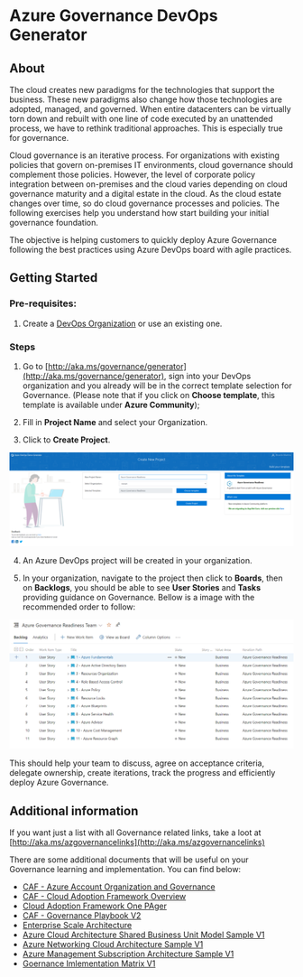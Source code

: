 # Azure Governance DevOps Generator

## About

The cloud creates new paradigms for the technologies that support the business. These new paradigms also change how those technologies are adopted, managed, and governed. When entire datacenters can be virtually torn down and rebuilt with one line of code executed by an unattended process, we have to rethink traditional approaches. This is especially true for governance.

Cloud governance is an iterative process. For organizations with existing policies that govern on-premises IT environments, cloud governance should complement those policies. However, the level of corporate policy integration between on-premises and the cloud varies depending on cloud governance maturity and a digital estate in the cloud. As the cloud estate changes over time, so do cloud governance processes and policies. The following exercises help you understand how start building your initial governance foundation.

The objective is helping customers to quickly deploy Azure Governance following the best practices using  Azure DevOps board with agile practices.

## Getting Started

### Pre-requisites: 

1. Create a [DevOps Organization](https://docs.microsoft.com/en-us/azure/devops/organizations/accounts/create-organization?view=azure-devops#create-an-organization) or use an existing one.


### Steps

1. Go to [http://aka.ms/governance/generator](http://aka.ms/governance/generator), sign into your DevOps organization and you already will be in the correct template selection for Governance. (Please note that if you click on **Choose template**, this template is available under **Azure Community**);

2. Fill in **Project Name** and select your Organization.

3. Click to **Create Project**.

<img src=../azuregovernance/pictures/createproject.png>

4. An Azure DevOps project will be created in your organization.

5. In your organization, navigate to the project then click to **Boards**, then on **Backlogs**, you should be able to see **User Stories** and **Tasks** providing guidance on Governance. Bellow is a image with the recommended order to follow:

<img src=../azuregovernance/pictures/governance.png>

This should help your team to discuss, agree on acceptance criteria, delegate ownership, create iterations, track the progress and efficiently deploy Azure Governance.

## Additional information

If you want just a list with all Governance related links, take a loot at [http://aka.ms/azgovernancelinks](http://aka.ms/azgovernancelinks)

There are some additional documents that will be useful on your Governance learning and implementation. You can find below:

* [CAF - Azure Account Organization and Governance](https://github.com/microsoft/azuredevopsgenerator/blob/master/azuregovernance/docs/CAF-Azure_Account_Organization_and_Governance.pptx)
* [CAF - Cloud Adoption Framework Overview](https://github.com/microsoft/azuredevopsgenerator/blob/master/azuregovernance/docs/CAF-Cloud_Adoption_Framework_Overview.pptx)
* [Cloud Adoption Framework One PAger](https://github.com/microsoft/azuredevopsgenerator/blob/master/azuregovernance/docs/Cloud_Adoption_Framework_One_Pager.pdf)
* [CAF - Governance Playbook V2](https://github.com/microsoft/azuredevopsgenerator/blob/master/azuregovernance/docs/CAF_Governance_Playbook%20V2.docx)
* [Enterprise  Scale Architecture](https://github.com/microsoft/azuredevopsgenerator/blob/master/azuregovernance/docs/Enterprise-Scale-Architecture.vsdx)
* [Azure Cloud Architecture Shared Business Unit Model Sample V1](https://github.com/microsoft/azuredevopsgenerator/blob/master/azuregovernance/docs/Azure_Cloud_Architecture-Shared-BusinessUnit-Model-Sample_V1.vsdx)
* [Azure Networking Cloud Architecture Sample V1](https://github.com/microsoft/azuredevopsgenerator/blob/master/azuregovernance/docs/Azure_Networking_Cloud_Architecture_Sample_v1.vsdx)
* [Azure Management Subscription Architecture Sample V1](https://github.com/microsoft/azuredevopsgenerator/blob/master/azuregovernance/docs/Azure_Management-Subscription-Architecture-Sample-v1.vsdx)
* [Goernance Imlementation Matrix V1](https://github.com/microsoft/azuredevopsgenerator/blob/master/azuregovernance/docs/Governance_Implementation_Matrix_v1.xlsx)





